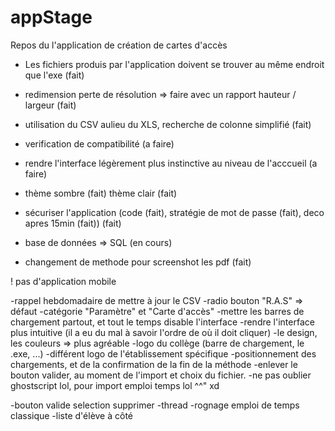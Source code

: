 # appStage 

Repos du l'application de création de cartes d'accès   

- Les fichiers produis par l'application doivent se trouver au même endroit que l'exe (fait)

- redimension perte de résolution => faire avec un rapport hauteur / largeur (fait)

- utilisation du CSV aulieu du XLS, recherche de colonne simplifié (fait)

- verification de compatibilité (a faire) 

- rendre l'interface légèrement plus instinctive au niveau de l'acccueil (a faire)

- thème sombre (fait) thème clair (fait)

- sécuriser l'application (code (fait), stratégie de mot de passe (fait), deco apres 15min (fait)) (fait)

- base de données => SQL (en cours)

- changement de methode pour screenshot les pdf (fait)

! pas d'application mobile

-rappel hebdomadaire de mettre à jour le CSV
-radio bouton "R.A.S" => défaut
-catégorie "Paramètre" et "Carte d'accès"
-mettre les barres de chargement partout, et tout le temps disable l'interface
-rendre l'interface plus intuitive (il a eu du mal à savoir l'ordre de où il doit cliquer)
-le design, les couleurs => plus agréable
-logo du collège (barre de chargement, le .exe, ...)
-différent logo de l'établissement spécifique
-positionnement des chargements, et de la confirmation de la fin de la méthode
-enlever le bouton valider, au moment de l'import et choix du fichier.
-ne pas oublier ghostscript lol, pour import emploi temps lol ^^" xd

-bouton valide selection supprimer
-thread
-rognage emploi de temps classique
-liste d'élève à côté 
